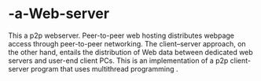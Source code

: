 # -a-Web-server
This a p2p webserver.
Peer-to-peer web hosting distributes webpage access through peer-to-peer networking.
The client–server approach, on the other hand, entails the distribution of Web data between dedicated web servers and user-end client PCs.
This is an implementation of a p2p client-server program that uses  multithread programming .
